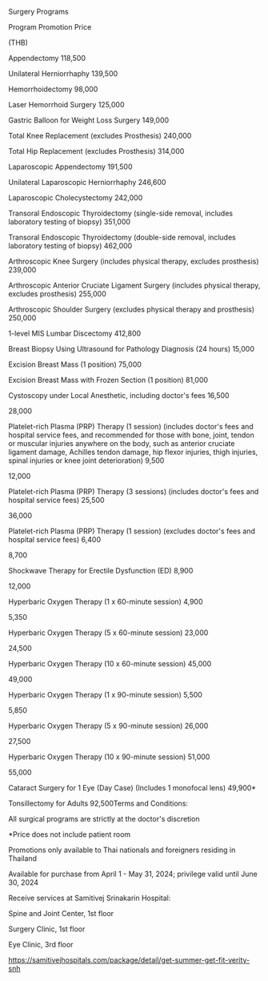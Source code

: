 Surgery Programs

Program Promotion Price

(THB)

Appendectomy 118,500

Unilateral Herniorrhaphy 139,500

Hemorrhoidectomy 98,000

Laser Hemorrhoid Surgery 125,000

Gastric Balloon for Weight Loss Surgery 149,000

Total Knee Replacement (excludes Prosthesis) 240,000

Total Hip Replacement (excludes Prosthesis) 314,000

Laparoscopic Appendectomy 191,500

Unilateral Laparoscopic Herniorrhaphy 246,600

Laparoscopic Cholecystectomy 242,000

Transoral Endoscopic Thyroidectomy (single-side removal, includes
laboratory testing of biopsy) 351,000

Transoral Endoscopic Thyroidectomy (double-side removal, includes
laboratory testing of biopsy) 462,000

Arthroscopic Knee Surgery (includes physical therapy, excludes
prosthesis) 239,000

Arthroscopic Anterior Cruciate Ligament Surgery (includes physical
therapy, excludes prosthesis) 255,000

Arthroscopic Shoulder Surgery (excludes physical therapy and prosthesis)
250,000

1-level MIS Lumbar Discectomy 412,800

Breast Biopsy Using Ultrasound for Pathology Diagnosis (24 hours) 15,000

Excision Breast Mass (1 position) 75,000

Excision Breast Mass with Frozen Section (1 position) 81,000

Cystoscopy under Local Anesthetic, including doctor's fees 16,500

28,000

Platelet-rich Plasma (PRP) Therapy (1 session) (includes doctor's fees
and hospital service fees, and recommended for those with bone, joint,
tendon or muscular injuries anywhere on the body, such as anterior
cruciate ligament damage, Achilles tendon damage, hip flexor injuries,
thigh injuries, spinal injuries or knee joint deterioration) 9,500

12,000

Platelet-rich Plasma (PRP) Therapy (3 sessions) (includes doctor's fees
and hospital service fees) 25,500

36,000

Platelet-rich Plasma (PRP) Therapy (1 session) (excludes doctor's fees
and hospital service fees) 6,400

8,700

Shockwave Therapy for Erectile Dysfunction (ED) 8,900

12,000

Hyperbaric Oxygen Therapy (1 x 60-minute session) 4,900

5,350

Hyperbaric Oxygen Therapy (5 x 60-minute session) 23,000

24,500

Hyperbaric Oxygen Therapy (10 x 60-minute session) 45,000

49,000

Hyperbaric Oxygen Therapy (1 x 90-minute session) 5,500

5,850

Hyperbaric Oxygen Therapy (5 x 90-minute session) 26,000

27,500

Hyperbaric Oxygen Therapy (10 x 90-minute session) 51,000

55,000

Cataract Surgery for 1 Eye (Day Case) (Includes 1 monofocal lens)
49,900\*

Tonsillectomy for Adults 92,500Terms and Conditions:

All surgical programs are strictly at the doctor's discretion

\*Price does not include patient room

Promotions only available to Thai nationals and foreigners residing in
Thailand

Available for purchase from April 1 - May 31, 2024; privilege valid
until June 30, 2024

Receive services at Samitivej Srinakarin Hospital:

Spine and Joint Center, 1st floor

Surgery Clinic, 1st floor

Eye Clinic, 3rd floor

<https://samitivejhospitals.com/package/detail/get-summer-get-fit-verity-snh>
